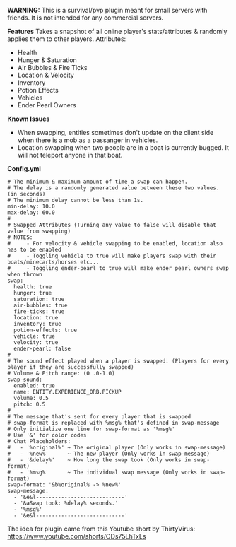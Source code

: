 **WARNING:** This is a survival/pvp plugin meant for small servers with friends. It is not intended for any commercial servers.

**Features**
Takes a snapshot of all online player's stats/attributes & randomly applies them to other players.
Attributes:
- Health
- Hunger & Saturation
- Air Bubbles & Fire Ticks
- Location & Velocity
- Inventory
- Potion Effects
- Vehicles
- Ender Pearl Owners

**Known Issues**
- When swapping, entities sometimes don't update on the client side when there is a mob as a passanger in vehicles.
- Location swapping when two people are in a boat is currently bugged. It will not teleport anyone in that boat.

**Config.yml**
```
# The minimum & maximum amount of time a swap can happen.
# The delay is a randomly generated value between these two values. (in seconds)
# The minimum delay cannot be less than 1s.
min-delay: 10.0
max-delay: 60.0
#
# Swapped Attributes (Turning any value to false will disable that value from swapping)
# NOTES:
#     - For velocity & vehicle swapping to be enabled, location also has to be enabled
#     - Toggling vehicle to true will make players swap with their boats/minecarts/horses etc...
#     - Toggling ender-pearl to true will make ender pearl owners swap when thrown
swap:
  health: true
  hunger: true
  saturation: true
  air-bubbles: true
  fire-ticks: true
  location: true
  inventory: true
  potion-effects: true
  vehicle: true
  velocity: true
  ender-pearl: false
#
# The sound effect played when a player is swapped. (Players for every player if they are successfully swapped)
# Volume & Pitch range: (0 .0-1.0)
swap-sound:
  enabled: true
  name: ENTITY.EXPERIENCE_ORB.PICKUP
  volume: 0.5
  pitch: 0.5
#
# The message that's sent for every player that is swapped
# swap-format is replaced with %msg% that's defined in swap-message
# Only initialize one line for swap-format as '%msg%'
# Use '&' for color codes
# Chat Placeholders:
#   - '%original%' ~ The original player (Only works in swap-message)
#   - '%new%'      ~ The new player (Only works in swap-message)
#   - '&delay%'    ~ How long the swap took (Only works in swap-format)
#   - '%msg%'      ~ The individual swap message (Only works in swap-format)
swap-format: '&b%original% -> %new%'
swap-message:
  - '&e&l----------------------------'
  - '&aSwap took: %delay% seconds.'
  - '%msg%'
  - '&e&l----------------------------'

```

The idea for plugin came from this Youtube short by ThirtyVirus: https://www.youtube.com/shorts/ODs75LhTxLs
